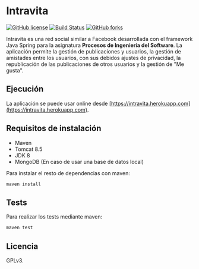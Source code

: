 # Intravita

[![GitHub license](https://img.shields.io/github/license/soker90/intravita.svg)](https://github.com/soker90/intravita/blob/master/LICENSE) [![Build Status](https://travis-ci.org/soker90/intravita.svg?branch=master)](https://travis-ci.org/soker90/intravita) [![GitHub forks](https://img.shields.io/github/forks/soker90/intravita.svg)](https://github.com/soker90/intravita/network)

Intravita es una red social similar a Facebook desarrollada con el framework Java Spring para la asignatura **Procesos de Ingeniería del Software**. La aplicación permite la gestión de publicaciones y usuarios, la gestión de amistades entre los usuarios, con sus debidos ajustes de privacidad, la republicación de las publicaciones de otros usuarios y la gestión de "Me gusta".

## Ejecución

La aplicación se puede usar online desde [https://intravita.herokuapp.com](https://intravita.herokuapp.com).

## Requisitos de instalación
- Maven
- Tomcat 8.5
- JDK 8
- MongoDB (En caso de usar una base de datos local)

Para instalar el resto de dependencias con maven:
```sh
maven install
```

## Tests
Para realizar los tests mediante maven:
```sh
maven test
```

## Licencia
GPLv3.
